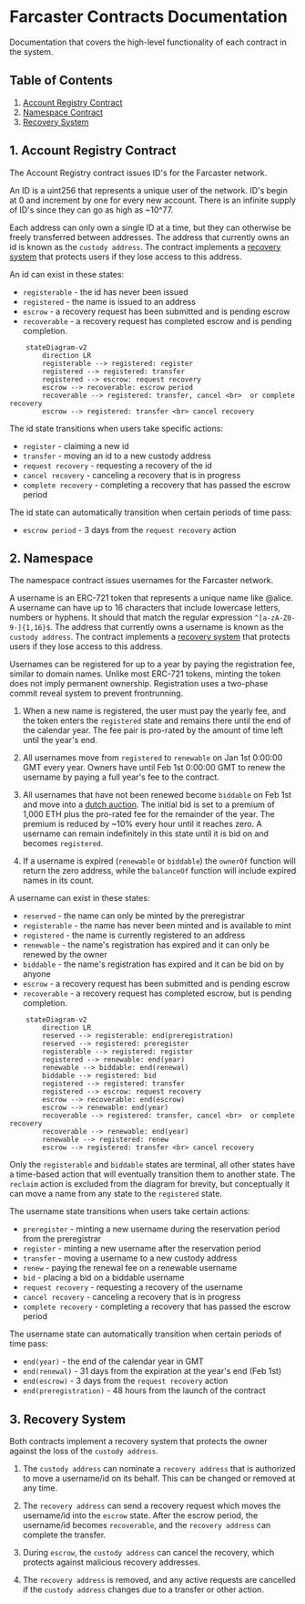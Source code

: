 # Farcaster Contracts Documentation

Documentation that covers the high-level functionality of each contract in the system.

## Table of Contents

1. [Account Registry Contract](#1-account-registry)
2. [Namespace Contract](#2-namespace)
3. [Recovery System](#3-recovery-system)

## 1. Account Registry Contract

The Account Registry contract issues ID's for the Farcaster network.

An ID is a uint256 that represents a unique user of the network. ID's begin at 0 and increment by one for every new account. There is an infinite supply of ID's since they can go as high as ~10^77.

Each address can only own a single ID at a time, but they can otherwise be freely transferred between addresses. The address that currently owns an id is known as the `custody address`. The contract implements a [recovery system](#3-recovery-system) that protects users if they lose access to this address.

An id can exist in these states:

- `registerable` - the id has never been issued
- `registered` - the name is issued to an address
- `escrow` - a recovery request has been submitted and is pending escrow
- `recoverable` - a recovery request has completed escrow and is pending completion.

```mermaid
    stateDiagram-v2
        direction LR
        registerable --> registered: register
        registered --> registered: transfer
        registered --> escrow: request recovery
        escrow --> recoverable: escrow period
        recoverable --> registered: transfer, cancel <br>  or complete recovery
        escrow --> registered: transfer <br> cancel recovery
```

The id state transitions when users take specific actions:

- `register` - claiming a new id
- `transfer` - moving an id to a new custody address
- `request recovery` - requesting a recovery of the id
- `cancel recovery` - canceling a recovery that is in progress
- `complete recovery` - completing a recovery that has passed the escrow period

The id state can automatically transition when certain periods of time pass:

- `escrow period` - 3 days from the `request recovery` action

## 2. Namespace

The namespace contract issues usernames for the Farcaster network.

A username is an ERC-721 token that represents a unique name like @alice. A username can have up to 16 characters that include lowercase letters, numbers or hyphens. It should that match the regular expression `^[a-zA-Z0-9-]{1,16}$`. The address that currently owns a username is known as the `custody address`. The contract implements a [recovery system](#3-recovery-system) that protects users if they lose access to this address.

Usernames can be registered for up to a year by paying the registration fee, similar to domain names. Unlike most ERC-721 tokens, minting the token does not imply permanent ownership. Registration uses a two-phase commit reveal system to prevent frontrunning.

1. When a new name is registered, the user must pay the yearly fee, and the token enters the `registered` state and remains there until the end of the calendar year. The fee pair is pro-rated by the amount of time left until the year's end.

2. All usernames move from `registered` to `renewable` on Jan 1st 0:00:00 GMT every year. Owners have until Feb 1st 0:00:00 GMT to renew the username by paying a full year's fee to the contract.

3. All usernames that have not been renewed become `biddable` on Feb 1st and move into a [dutch auction](https://en.wikipedia.org/wiki/Dutch_auction). The initial bid is set to a premium of 1,000 ETH plus the pro-rated fee for the remainder of the year. The premium is reduced by ~10% every hour until it reaches zero. A username can remain indefinitely in this state until it is bid on and becomes `registered`.

4. If a username is expired (`renewable` or `biddable`) the `ownerOf` function will return the zero address, while the `balanceOf` function will include expired names in its count.

A username can exist in these states:

- `reserved` - the name can only be minted by the preregistrar
- `registerable` - the name has never been minted and is available to mint
- `registered` - the name is currently registered to an address
- `renewable` - the name's registration has expired and it can only be renewed by the owner
- `biddable` - the name's registration has expired and it can be bid on by anyone
- `escrow` - a recovery request has been submitted and is pending escrow
- `recoverable` - a recovery request has completed escrow, but is pending completion.

```mermaid
    stateDiagram-v2
        direction LR
        reserved --> registerable: end(preregistration)
        reserved --> registered: preregister
        registerable --> registered: register
        registered --> renewable: end(year)
        renewable --> biddable: end(renewal)
        biddable --> registered: bid
        registered --> registered: transfer
        registered --> escrow: request recovery
        escrow --> recoverable: end(escrow)
        escrow --> renewable: end(year)
        recoverable --> registered: transfer, cancel <br>  or complete recovery
        recoverable --> renewable: end(year)
        renewable --> registered: renew
        escrow --> registered: transfer <br> cancel recovery
```

Only the `registerable` and `biddable` states are terminal, all other states have a time-based action that will eventually transition them to another state. The `reclaim` action is excluded from the diagram for brevity, but conceptually it can move a name from any state to the `registered` state.

The username state transitions when users take certain actions:

- `preregister` - minting a new username during the reservation period from the preregistrar
- `register` - minting a new username after the reservation period
- `transfer` - moving a username to a new custody address
- `renew` - paying the renewal fee on a renewable username
- `bid` - placing a bid on a biddable username
- `request recovery` - requesting a recovery of the username
- `cancel recovery` - canceling a recovery that is in progress
- `complete recovery` - completing a recovery that has passed the escrow period

The username state can automatically transition when certain periods of time pass:

- `end(year)` - the end of the calendar year in GMT
- `end(renewal)` - 31 days from the expiration at the year's end (Feb 1st)
- `end(escrow)` - 3 days from the `request recovery` action
- `end(preregistration)` - 48 hours from the launch of the contract

## 3. Recovery System

Both contracts implement a recovery system that protects the owner against the loss of the `custody address`.

1. The `custody address` can nominate a `recovery address` that is authorized to move a username/id on its behalf. This can be changed or removed at any time.

2. The `recovery address` can send a recovery request which moves the username/id into the `escrow` state. After the escrow period, the username/id becomes `recoverable`, and the `recovery address` can complete the transfer.

3. During `escrow`, the `custody address` can cancel the recovery, which protects against malicious recovery addresses.

4. The `recovery address` is removed, and any active requests are cancelled if the `custody address` changes due to a transfer or other action.
